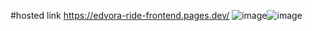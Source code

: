 #hosted link
https://edvora-ride-frontend.pages.dev/
![image](https://user-images.githubusercontent.com/69020033/163665137-a9df4ab1-cfca-42b3-a838-1df26c728478.png)![image](https://user-images.githubusercontent.com/69020033/163665138-a32394af-9da0-4173-9257-cf948515b983.png)
